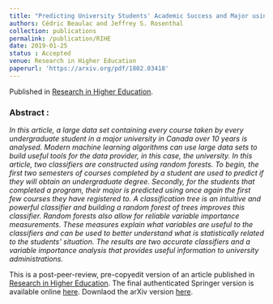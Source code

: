```yaml
---
title: "Predicting University Students' Academic Success and Major using Random Forests"
authors: Cédric Beaulac and Jeffrey S. Rosenthal
collection: publications
permalink: /publication/RIHE
date: 2019-01-25
status : Accepted
venue: Research in Higher Education
paperurl: 'https://arxiv.org/pdf/1802.03418'
---
```


Published in [Research in Higher Education](https://link.springer.com/journal/11162).

### Abstract :

*In this article, a large data set containing every course taken by every undergraduate student in a major university in Canada over 10 years is analysed. Modern machine learning algorithms can use large data sets to build useful tools for the data provider, in this case, the university. In this article, two classifiers are constructed using random forests. To begin, the first two semesters of courses completed by a student are used to predict if they will obtain an undergraduate degree. Secondly, for the students that completed a program, their major is predicted using once again the first few courses they have registered to. A classification tree is an intuitive and powerful classifier and building a random forest of trees improves this classifier. Random forests also allow for reliable variable importance measurements. These measures explain what variables are useful to the classifiers and can be used to better understand what is statistically related to the students' situation. The results are two accurate classifiers and a variable importance analysis that provides useful information to university administrations.*

This is a post-peer-review, pre-copyedit version of an article published in [Research in Higher Education](https://link.springer.com/journal/11162). The final authenticated Springer version is available online [here](http://dx.doi.org/10.1007/s11162-019-09546-y). Downlaod the arXiv version [here](https://arxiv.org/pdf/1802.03418).

